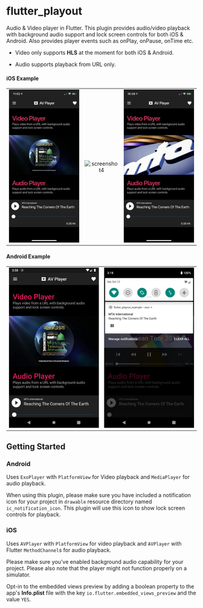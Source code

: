 # flutter_playout

Audio & Video player in Flutter. This plugin provides audio/video playback with background audio 
support and lock screen controls for both iOS & Android. Also provides player events such as onPlay, 
onPause, onTime etc.

* Video only supports **HLS** at the moment for both iOS & Android.

* Audio supports playback from URL only.

#### iOS Example
||||
:---: |:---:| :---:
![screenshot1](sc1.png)|![screenshot4](sc4.png)|![screenshot3](sc3.png)

#### Android Example
|||
:---: |:---:
![screenshot5](sc5.png)|![screenshot6](sc6.png)

## Getting Started

### Android

Uses `ExoPlayer` with `PlatformView` for Video playback and `MediaPlayer` for audio playback.

When using this plugin, please make sure you have included a notification icon 
for your project in `drawable` resource directory named `ic_notification_icon`.
This plugin will use this icon to show lock screen controls for playback.

### iOS

Uses `AVPlayer` with `PlatformView` for video playback and `AVPlayer` with Flutter 
`MethodChannel`s for audio playback.

Please make sure you've enabled background audio capability for your project.
Please also note that the player might not function properly on a simulator.

Opt-in to the embedded views preview by adding a boolean property to the app's 
**Info.plist** file with the key `io.flutter.embedded_views_preview` and the value `YES`.

